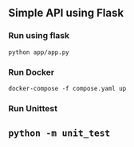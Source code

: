 ## Simple API using Flask

### Run using flask
`python app/app.py`

### Run Docker
`docker-compose -f compose.yaml up`

### Run Unittest
`python -m unit_test`
-


